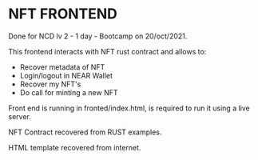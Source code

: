# NFT FRONTEND

Done for NCD lv 2 - 1 day - Bootcamp on 20/oct/2021.

This frontend interacts with NFT rust contract and allows to:
- Recover metadata of NFT
- Login/logout in NEAR Wallet
- Recover my NFT's
- Do call for minting a new NFT

Front end is running in fronted/index.html, is required to run it using a  live server.

NFT Contract recovered from RUST examples.

HTML template recovered from internet.